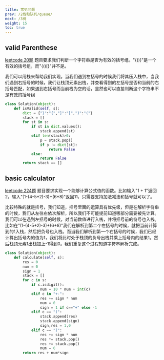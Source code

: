 ```yaml
---
title: 常见问题
prev: /2栈和队列/queue/
next: /3树
weight: 15
toc: true
---
```


## valid Parenthese
[leetcode 20题](https://leetcode.com/problems/valid-parentheses/) 题目要求我们判断一个字符串是否为有效的括号组。"{[]()()}"是一个有效的括号组，而"{()[}"并不是。

我们可以用栈来帮助我们实现。当我们遇到左括号的时候我们将其压入栈中，当我们遇到右括号的时候，我们让栈顶元素出栈，并查看得到的左括号是否和当前的右括号匹配，如果遇到右括号而当前栈为空的话，显然也可以直接判断这个字符串不是有效的括号组


```python
class Solution(object):
    def isValid(self, s):
        dict = {"}":"{","]":"[",")":"("}
        stack = []
        for st in s:
            if st in dict.values():
                stack.append(st)
            elif len(stack)>0:
                p = stack.pop()
                if p != dict[st]:
                    return False
            else:
                return False
        return stack == []
```

## basic calculator
[leetcode 224题](https://leetcode.com/problems/basic-calculator/)
题目要求实现一个能够计算公式值的函数。比如输入"1 + 1"返回2，输入"(1-(4-5+2)-3)+(6+8)"返回11，只需要支持加法减法和括号就可以了。

比较特殊的就是括号，我们知道，括号里面的运算具有优先级，但是在解析字符串的时候，我们从左往右依次解析，所以我们不可能提前知道哪部分需要被先计算。我们可以在遇到左括号的时候，对当前数值进行入栈，并将括号前的符号也入栈。比如在"(1-(4-5+2)-3)+(6+8)"我们在解析到第二个左括号的时候，就把当前计算到的1入栈，然后把负号也入栈。而当我们解析到第一个右括号的时候，我们已经计算出括号内的值为1，我们将此时处于栈顶的负号出栈并乘上括号内的结果1。然后栈顶元素1出栈加上-1得到0。我们重复这个过程知道字符串解析完成。

```python
class Solution(object):
    def calculate(self, s):
        res = 0
        num = 0
        sign = 1
        stack = []
        for c in s:
            if c.isdigit():
                num = 10 * num + int(c)
            elif c in "+-":
                res += sign * num
                num = 0
                sign = 1 if c=="+" else -1
            elif c == "(":
                stack.append(res)
                stack.append(sign)
                sign,res = 1,0
            elif c == ")":
                res += sign * num
                res *= stack.pop()
                res += stack.pop()
                num = 0
        return res + num*sign
```
